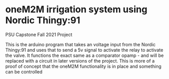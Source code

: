 # oneM2M irrigation system using Nordic Thingy:91
PSU Capstone Fall 2021 Project

This is the arduino program that takes an voltage input from the Nordic Thingy:91 and uses that to send a 5v signal to activate the relay to activate the valve.
It functions the exact same as a comparator opamp - and will be replaced with a circuit in later versions of the project.
  This is more of a proof of concept that the oneM2M functionality is in place and something can be controlled